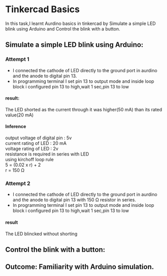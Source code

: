 # Tinkercad Basics
In this task,I learnt Aurdino basics in tinkercad by Simulate a simple LED blink using Arduino and Control the blink with a button.


## Simulate a simple LED blink using Arduino:

### Attempt 1
- I connected the cathode of LED directly to the ground port in aurdino and the anode to digital pin 13.
- In programming terminal I set pin 13 to output mode and inside loop block i configured pin 13 to high,wait 1 sec,pin 13 to low
#### result:
  The LED shorted as the current through it was higher(50 mA) than its rated value(20 mA)<br>
#### Inference
  output voltage of digital pin : 5v<br>
  current rating of LED : 20 mA<br>
  voltage rating of LED : 2v<br>
  resistance is required in series with LED<br>
  using kirchoff loop rule<br>
  5 = (0.02 x r) + 2<br>
  r = 150 Ω<br>

### Attempt 2
- I connected the cathode of LED directly to the ground port in aurdino and the anode to digital pin 13 with 150 Ω resistor in series.
- In programming terminal I set pin 13 to output mode and inside loop block i configured pin 13 to high,wait 1 sec,pin 13 to low
#### result
  The LED blincked without shorting
 
## Control the blink with a button:
  


## Outcome: Familiarity with Arduino simulation.
